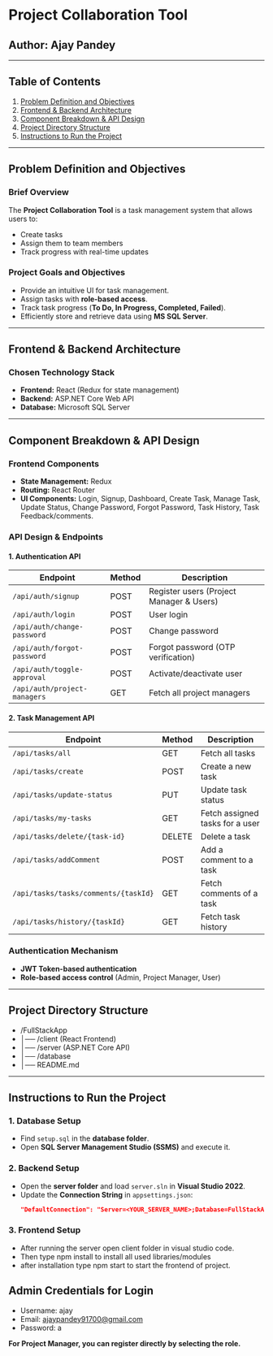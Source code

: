 # Project Collaboration Tool
## **Author: Ajay Pandey** 
---

## **Table of Contents**
1. [Problem Definition and Objectives](#problem-definition-and-objectives)
2. [Frontend & Backend Architecture](#frontend--backend-architecture)
3. [Component Breakdown & API Design](#component-breakdown--api-design)
4. [Project Directory Structure](#project-directory-structure)
5. [Instructions to Run the Project](#instructions-to-run-the-project)

---

## **Problem Definition and Objectives**

### **Brief Overview**
The **Project Collaboration Tool** is a task management system that allows users to:
- Create tasks
- Assign them to team members
- Track progress with real-time updates

### **Project Goals and Objectives**
- Provide an intuitive UI for task management.
- Assign tasks with **role-based access**.
- Track task progress (**To Do, In Progress, Completed, Failed**).
- Efficiently store and retrieve data using **MS SQL Server**.

---

## **Frontend & Backend Architecture**

### **Chosen Technology Stack**
- **Frontend:** React (Redux for state management)
- **Backend:** ASP.NET Core Web API
- **Database:** Microsoft SQL Server

---

## **Component Breakdown & API Design**

### **Frontend Components**
- **State Management:** Redux
- **Routing:** React Router
- **UI Components:** Login, Signup, Dashboard, Create Task, Manage Task, Update Status, Change Password, Forgot Password, Task History, Task Feedback/comments.

### **API Design & Endpoints**

#### **1. Authentication API**
| Endpoint | Method | Description |
|----------|--------|-------------|
| `/api/auth/signup` | POST | Register users (Project Manager & Users) |
| `/api/auth/login` | POST | User login |
| `/api/auth/change-password` | POST | Change password |
| `/api/auth/forgot-password` | POST | Forgot password (OTP verification) |
| `/api/auth/toggle-approval` | POST | Activate/deactivate user |
| `/api/auth/project-managers` | GET | Fetch all project managers |

#### **2. Task Management API**
| Endpoint | Method | Description |
|----------|--------|-------------|
| `/api/tasks/all` | GET | Fetch all tasks |
| `/api/tasks/create` | POST | Create a new task |
| `/api/tasks/update-status` | PUT | Update task status |
| `/api/tasks/my-tasks` | GET | Fetch assigned tasks for a user |
| `/api/tasks/delete/{task-id}` | DELETE | Delete a task |
| `/api/tasks/addComment` | POST | Add a comment to a task |
| `/api/tasks/tasks/comments/{taskId}` | GET | Fetch comments of a task |
| `/api/tasks/history/{taskId}` | GET | Fetch task history |

### **Authentication Mechanism**
- **JWT Token-based authentication**
- **Role-based access control** (Admin, Project Manager, User)

---

## **Project Directory Structure**
- /FullStackApp
- │── /client (React Frontend)
- │── /server (ASP.NET Core API)
- │── /database
- │── README.md


---

## **Instructions to Run the Project**

### **1. Database Setup**
- Find `setup.sql` in the **database folder**.
- Open **SQL Server Management Studio (SSMS)** and execute it.

### **2. Backend Setup**
- Open the **server folder** and load `server.sln` in **Visual Studio 2022**.
- Update the **Connection String** in `appsettings.json`:
  ```json
  "DefaultConnection": "Server=<YOUR_SERVER_NAME>;Database=FullStackAppDB;Trusted_Connection=True;TrustServerCertificate=True;"

### **3. Frontend Setup**
- After running the  server open client folder in visual studio code.
- Then type npm install to install all used libraries/modules
- after installation type npm start to start the frontend of project.


## **Admin Credentials for Login**
- Username: ajay
- Email: ajaypandey91700@gmail.com
- Password: a
  
**For Project Manager, you can register directly by selecting the role.**
